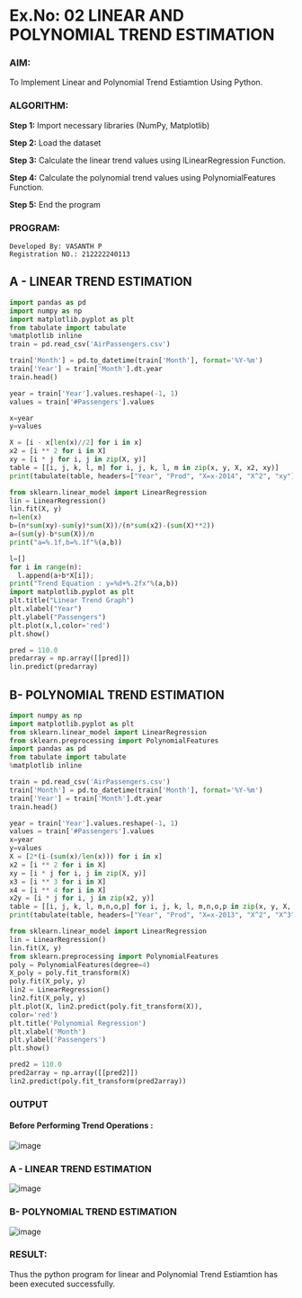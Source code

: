# Ex.No: 02 LINEAR AND POLYNOMIAL TREND ESTIMATION

### AIM:
To Implement Linear and Polynomial Trend Estiamtion Using Python.

### ALGORITHM:

**Step 1:** Import necessary libraries (NumPy, Matplotlib)

**Step 2:** Load the dataset

**Step 3:** Calculate the linear trend values using lLinearRegression Function.

**Step 4:** Calculate the polynomial trend values using PolynomialFeatures Function.

**Step 5:** End the program

### PROGRAM:
```
Developed By: VASANTH P
Registration NO.: 212222240113
```
## A - LINEAR TREND ESTIMATION
```python
import pandas as pd
import numpy as np
import matplotlib.pyplot as plt
from tabulate import tabulate
%matplotlib inline
train = pd.read_csv('AirPassengers.csv')

train['Month'] = pd.to_datetime(train['Month'], format='%Y-%m')
train['Year'] = train['Month'].dt.year
train.head()

year = train['Year'].values.reshape(-1, 1)
values = train['#Passengers'].values

x=year
y=values

X = [i - x[len(x)//2] for i in x]
x2 = [i ** 2 for i in X]
xy = [i * j for i, j in zip(X, y)]
table = [[i, j, k, l, m] for i, j, k, l, m in zip(x, y, X, x2, xy)]
print(tabulate(table, headers=["Year", "Prod", "X=x-2014", "X^2", "xy"], tablefmt="grid"))

from sklearn.linear_model import LinearRegression
lin = LinearRegression()
lin.fit(X, y)
n=len(x)
b=(n*sum(xy)-sum(y)*sum(X))/(n*sum(x2)-(sum(X)**2))
a=(sum(y)-b*sum(X))/n
print("a=%.1f,b=%.1f"%(a,b))

l=[]
for i in range(n):
  l.append(a+b*X[i]);
print("Trend Equation : y=%d+%.2fx"%(a,b))
import matplotlib.pyplot as plt
plt.title("Linear Trend Graph")
plt.xlabel("Year")
plt.ylabel("Passengers")
plt.plot(x,l,color='red')
plt.show()

pred = 110.0
predarray = np.array([[pred]])
lin.predict(predarray)
```
## B- POLYNOMIAL TREND ESTIMATION
```python
import numpy as np
import matplotlib.pyplot as plt
from sklearn.linear_model import LinearRegression
from sklearn.preprocessing import PolynomialFeatures
import pandas as pd
from tabulate import tabulate
%matplotlib inline

train = pd.read_csv('AirPassengers.csv')
train['Month'] = pd.to_datetime(train['Month'], format='%Y-%m')
train['Year'] = train['Month'].dt.year
train.head()

year = train['Year'].values.reshape(-1, 1)
values = train['#Passengers'].values
x=year
y=values
X = [2*(i-(sum(x)/len(x))) for i in x]
x2 = [i ** 2 for i in X]
xy = [i * j for i, j in zip(X, y)]
x3 = [i ** 3 for i in X]
x4 = [i ** 4 for i in X]
x2y = [i * j for i, j in zip(x2, y)]
table = [[i, j, k, l, m,n,o,p] for i, j, k, l, m,n,o,p in zip(x, y, X, x2, x3,x4,xy,x2y)]
print(tabulate(table, headers=["Year", "Prod", "X=x-2013", "X^2", "X^3", "X^4", "xy", "x2y"], tablefmt="grid"))

from sklearn.linear_model import LinearRegression
lin = LinearRegression()
lin.fit(X, y)
from sklearn.preprocessing import PolynomialFeatures
poly = PolynomialFeatures(degree=4)
X_poly = poly.fit_transform(X)
poly.fit(X_poly, y)
lin2 = LinearRegression()
lin2.fit(X_poly, y)
plt.plot(X, lin2.predict(poly.fit_transform(X)),
color='red')
plt.title('Polynomial Regression')
plt.xlabel('Month')
plt.ylabel('Passengers')
plt.show()

pred2 = 110.0
pred2array = np.array([[pred2]])
lin2.predict(poly.fit_transform(pred2array))
```
### OUTPUT

#### Before Performing Trend Operations :

![image](https://github.com/Pavan-Gv/TSA_EXP2/assets/94827772/26ece9ff-ab5a-429b-87c4-f0f4fc1ed9b9)

### A - LINEAR TREND ESTIMATION

![image](https://github.com/Pavan-Gv/TSA_EXP2/assets/94827772/7c9e3f9f-f5e3-4d7e-947c-959aeb751d0f)

### B- POLYNOMIAL TREND ESTIMATION

![image](https://github.com/Pavan-Gv/TSA_EXP2/assets/94827772/a3515a66-4803-40b3-ae50-a3e8c69f0535)

### RESULT:
Thus the python program for linear and Polynomial Trend Estiamtion has been executed successfully.

